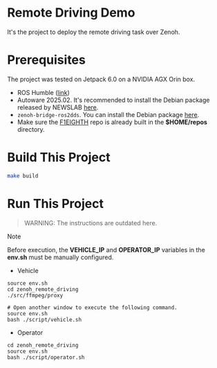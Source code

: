 # Remote Driving Demo
It's the project to deploy the remote driving task over Zenoh.


# Prerequisites

The project was tested on Jetpack 6.0 on a NVIDIA AGX Orin box.

- ROS Humble ([link](https://docs.ros.org/en/humble/Installation/Ubuntu-Install-Debs.html))
- Autoware 2025.02. It's recommended to install the Debian package
  released by NEWSLAB
  [here](https://github.com/NEWSLabNTU/autoware/releases/tag/rosdebian%2F2025.02-1).
- `zenoh-bridge-ros2dds`. You can install the Debian package [here](https://github.com/eclipse-zenoh/zenoh-plugin-ros2dds?tab=readme-ov-file#linux-debian).
- Make sure the [F1EIGHTH](https://github.com/NEWSLabNTU/F1EIGHT.git)
  repo is already built in the **$HOME/repos** directory.

# Build This Project

```bash
make build
```

# Run This Project

> WARNING: The instructions are outdated here.

> [!NOTE]
> Before execution, the **VEHICLE_IP** and **OPERATOR_IP** variables in the **env.sh** must be manually configured.

- Vehicle

```bash=
source env.sh
cd zenoh_remote_driving
./src/ffmpeg/proxy

# Open another window to execute the following command.
source env.sh
bash ./script/vehicle.sh
```

- Operator

```bash=
cd zenoh_remote_driving
source env.sh
bash ./script/operator.sh
```
